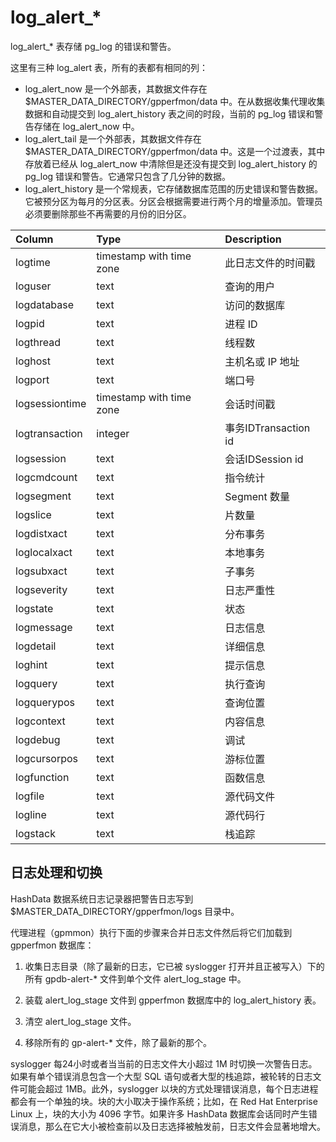 # log\_alert\_\*

log\_alert\_\* 表存储 pg\_log 的错误和警告。

这里有三种 log\_alert 表，所有的表都有相同的列：

* log\_alert\_now 是一个外部表，其数据文件存在 $MASTER\_DATA\_DIRECTORY/gpperfmon/data 中。在从数据收集代理收集数据和自动提交到 log\_alert\_history 表之间的时段，当前的 pg\_log 错误和警告存储在 log\_alert\_now 中。
* log\_alert\_tail 是一个外部表，其数据文件存在 $MASTER\_DATA\_DIRECTORY/gpperfmon/data 中。这是一个过渡表，其中存放着已经从 log\_alert\_now 中清除但是还没有提交到 log\_alert\_history 的 pg\_log 错误和警告。它通常只包含了几分钟的数据。
* log\_alert\_history 是一个常规表，它存储数据库范围的历史错误和警告数据。它被预分区为每月的分区表。分区会根据需要进行两个月的增量添加。管理员必须要删除那些不再需要的月份的旧分区。

| Column | Type | Description |
| :--- | :--- | :--- |
| logtime | timestamp with time zone | 此日志文件的时间戳 |
| loguser | text | 查询的用户 |
| logdatabase | text | 访问的数据库 |
| logpid | text | 进程 ID |
| logthread | text | 线程数 |
| loghost | text | 主机名或 IP 地址 |
| logport | text | 端口号 |
| logsessiontime | timestamp with time zone | 会话时间戳 |
| logtransaction | integer | 事务IDTransaction id |
| logsession | text | 会话IDSession id |
| logcmdcount | text | 指令统计 |
| logsegment | text | Segment 数量 |
| logslice | text | 片数量 |
| logdistxact | text | 分布事务 |
| loglocalxact | text | 本地事务 |
| logsubxact | text | 子事务 |
| logseverity | text | 日志严重性 |
| logstate | text | 状态 |
| logmessage | text | 日志信息 |
| logdetail | text | 详细信息 |
| loghint | text | 提示信息 |
| logquery | text | 执行查询 |
| logquerypos | text | 查询位置 |
| logcontext | text | 内容信息 |
| logdebug | text | 调试 |
| logcursorpos | text | 游标位置 |
| logfunction | text | 函数信息 |
| logfile | text | 源代码文件 |
| logline | text | 源代码行 |
| logstack | text | 栈追踪 |

## 日志处理和切换

HashData 数据系统日志记录器把警告日志写到 $MASTER\_DATA\_DIRECTORY/gpperfmon/logs 目录中。

代理进程（gpmmon）执行下面的步骤来合并日志文件然后将它们加载到 gpperfmon 数据库：

1. 收集日志目录（除了最新的日志，它已被 syslogger 打开并且正被写入）下的所有 gpdb-alert-\* 文件到单个文件 alert\_log\_stage 中。

2. 装载 alert\_log\_stage 文件到 gpperfmon 数据库中的 log\_alert\_history 表。

3. 清空 alert\_log\_stage 文件。

4. 移除所有的 gp-alert-\* 文件，除了最新的那个。

syslogger 每24小时或者当当前的日志文件大小超过 1M 时切换一次警告日志。如果有单个错误消息包含一个大型 SQL 语句或者大型的栈追踪，被轮转的日志文件可能会超过 1MB。此外，syslogger 以块的方式处理错误消息，每个日志进程都会有一个单独的块。块的大小取决于操作系统；比如，在 Red Hat Enterprise Linux 上，块的大小为 4096 字节。如果许多 HashData 数据库会话同时产生错误消息，那么在它大小被检查前以及日志选择被触发前，日志文件会显著地增大。


